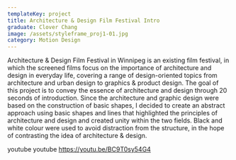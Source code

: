 ```yaml
---
templateKey: project
title: Architecture & Design Film Festival Intro
graduate: Clover Chang
image: /assets/styleframe_proj1-01.jpg
category: Motion Design
---
```

Architecture & Design Film Festival in Winnipeg is an existing film festival, in which the screened films focus on the importance of architecture and design in everyday life, covering a range of design-oriented topics from architecture and urban design to graphics & product design. The goal of this project is to convey the essence of architecture and design through 20 seconds of introduction. Since the architecture and graphic design were based on the construction of basic shapes, I decided to create an abstract approach using basic shapes and lines that highlighted the principles of architecture and design and created unity within the two fields. Black and white colour were used to avoid distraction from the structure, in the hope of contrasting the idea of architecture & design.

youtube youtube https://youtu.be/BC9T0sy54G4
